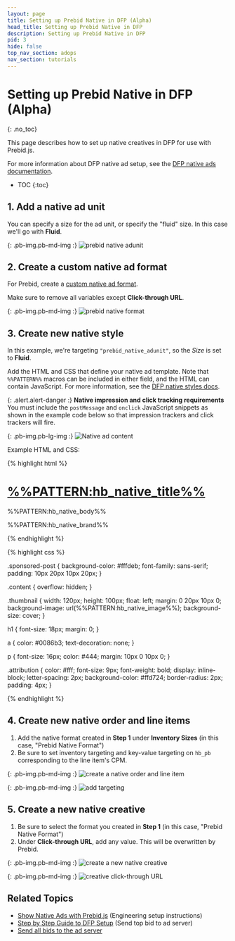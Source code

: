 ```yaml
---
layout: page
title: Setting up Prebid Native in DFP (Alpha)
head_title: Setting up Prebid Native in DFP
description: Setting up Prebid Native in DFP
pid: 3
hide: false
top_nav_section: adops
nav_section: tutorials
---
```


<div class="bs-docs-section" markdown="1">

# Setting up Prebid Native in DFP (Alpha)
{: .no_toc}

This page describes how to set up native creatives in DFP for use with Prebid.js.

For more information about DFP native ad setup, see the [DFP native ads documentation](https://support.google.com/dfp_premium/answer/6366845?hl=en).

* TOC
{:toc}

## 1. Add a native ad unit

You can specify a size for the ad unit, or specify the "fluid" size.  In this case we'll go with **Fluid**.

{: .pb-img.pb-md-img :}
![prebid native adunit]({{site.github.url}}/assets/images/ad-ops/dfp-native/prebid_native_adunit.png)

## 2. Create a custom native ad format

For Prebid, create a [custom native ad format](https://support.google.com/dfp_sb/answer/6366911?hl=en).

Make sure to remove all variables except **Click-through URL**.

{: .pb-img.pb-md-img :}
![prebid native format]({{site.github.url}}/assets/images/ad-ops/dfp-native/prebid-native-format.png)

## 3. Create new native style

In this example, we're targeting `"prebid_native_adunit"`, so the *Size* is set to **Fluid**.

Add the HTML and CSS that define your native ad template. Note that `%%PATTERN%%` macros can be included in either field, and the HTML can contain JavaScript.  For more information, see the [DFP native styles docs](https://support.google.com/dfp_premium/answer/6366914).

{: .alert.alert-danger :}
**Native impression and click tracking requirements**  
You must include the `postMessage` and `onclick` JavaScript snippets as shown in the example code below so that impression trackers and click trackers will fire.

{: .pb-img.pb-lg-img :}
![Native ad content]({{site.github.url}}/assets/images/ad-ops/dfp-native/native-content-ad.png)

Example HTML and CSS:

{% highlight html %}

<div class="sponsored-post">
  <div class="thumbnail"></div>
  <div class="content">
    <h1><a href="%%CLICK_URL_UNESC%%%%PATTERN:hb_native_linkurl%%" target="_blank" onclick="window.track('click', '%%PATTERN:hb_adid%%');">%%PATTERN:hb_native_title%%</a></h1>
    <p>%%PATTERN:hb_native_body%%</p>
    <div class="attribution">%%PATTERN:hb_native_brand%%</div>
  </div>
</div>

<script>
window.track = function (action, adId) {
	var message = {message: 'Prebid Native', adId: adId};
	if (action === 'click') { message.action = 'click'; }
	window.parent.postMessage(JSON.stringify(message), '*');
}
window.track('impression', '%%PATTERN:hb_adid%%');
</script>

{% endhighlight %}

{% highlight css %}

.sponsored-post {
    background-color: #fffdeb;
    font-family: sans-serif;
    padding: 10px 20px 10px 20px;
}

.content {
    overflow: hidden;
}

.thumbnail {
    width: 120px;
    height: 100px;
    float: left;
    margin: 0 20px 10px 0;
    background-image: url(%%PATTERN:hb_native_image%%);
    background-size: cover;
}

h1 {
    font-size: 18px;
    margin: 0;
}

a {
    color: #0086b3;
    text-decoration: none;
}

p {
    font-size: 16px;
    color: #444;
    margin: 10px 0 10px 0;
}

.attribution {
    color: #fff;
    font-size: 9px;
    font-weight: bold;
    display: inline-block;
    letter-spacing: 2px;
    background-color: #ffd724;
    border-radius: 2px;
    padding: 4px;
}

{% endhighlight %}

## 4. Create new native order and line items

1. Add the native format created in **Step 1** under **Inventory Sizes** (in this case, "Prebid Native Format")
2. Be sure to set inventory targeting and key-value targeting on `hb_pb` corresponding to the line item's CPM.

{: .pb-img.pb-md-img :}
![create a native order and line item]({{site.github.url}}/assets/images/ad-ops/dfp-native/new-order-and-line-item.png)

{: .pb-img.pb-md-img :}
![add targeting]({{site.github.url}}/assets/images/ad-ops/dfp-native/add-targeting.png)

## 5. Create a new native creative

1. Be sure to select the format you created in **Step 1** (in this case, "Prebid Native Format")
2. Under **Click-through URL**, add any value.  This will be overwritten by Prebid.

{: .pb-img.pb-md-img :}
![create a new native creative]({{site.github.url}}/assets/images/ad-ops/dfp-native/new-creative.png)

{: .pb-img.pb-md-img :}
![creative click-through URL]({{site.github.url}}/assets/images/ad-ops/dfp-native/creative-click-through-url.png)

## Related Topics

+ [Show Native Ads with Prebid.js]({{site.github.url}}/dev-docs/show-native-ads.html) (Engineering setup instructions)
+ [Step by Step Guide to DFP Setup]({{site.github.url}}/adops/step-by-step.html) (Send top bid to ad server)
+ [Send all bids to the ad server]({{site.github.url}}/adops/send-all-bids-adops.html)

</div>
